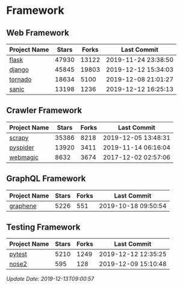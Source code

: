 # Framework

## Web Framework

| Project Name | Stars | Forks | Last Commit |
| ------------ | ----- | ----- | ----------- |
| [flask](https://github.com/pallets/flask) | 47930 | 13122 | 2019-11-24 23:38:50 |
| [django](https://github.com/django/django) | 45845 | 19803 | 2019-12-12 15:34:03 |
| [tornado](https://github.com/tornadoweb/tornado) | 18634 | 5100 | 2019-12-08 21:01:27 |
| [sanic](https://github.com/huge-success/sanic) | 13198 | 1236 | 2019-12-12 16:25:13 |

## Crawler Framework

| Project Name | Stars | Forks | Last Commit |
| ------------ | ----- | ----- | ----------- |
| [scrapy](https://github.com/scrapy/scrapy) | 35386 | 8218 | 2019-12-05 13:48:31 |
| [pyspider](https://github.com/binux/pyspider) | 13920 | 3411 | 2019-11-14 06:16:04 |
| [webmagic](https://github.com/code4craft/webmagic) | 8632 | 3674 | 2017-12-02 02:57:06 |

## GraphQL Framework

| Project Name | Stars | Forks | Last Commit |
| ------------ | ----- | ----- | ----------- |
| [graphene](https://github.com/graphql-python/graphene) | 5226 | 551 | 2019-10-18 09:50:54 |

## Testing Framework

| Project Name | Stars | Forks | Last Commit |
| ------------ | ----- | ----- | ----------- |
| [pytest](https://github.com/pytest-dev/pytest) | 5210 | 1249 | 2019-12-12 12:35:25 |
| [nose2](https://github.com/nose-devs/nose2) | 595 | 128 | 2019-12-09 15:10:48 |

*Update Date: 2019-12-13T09:00:57*
